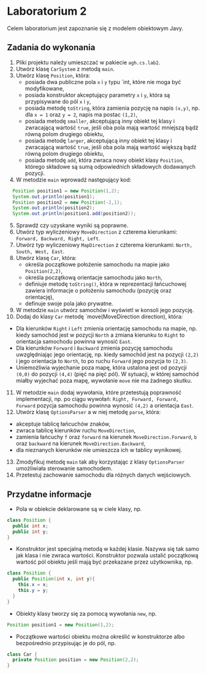 # Laboratorium 2

Celem laboratorium jest zapoznanie się z modelem obiektowym Javy.


## Zadania do wykonania

1. Pliki projektu należy umieszczać w pakiecie `agh.cs.lab2`.
2. Utwórz klasę `CarSystem` z metodą `main`.
3. Utwórz klasę `Position`, która:
   * posiada dwa publiczne pola `x` i `y` typu `int, które nie moga być modyfikowane,
   * posiada konstruktor akceptujący parametry `x` i `y`, która są przypisywane do pól `x` i `y`,
   * posiada metodę `toString`, która zamienia pozycję na napis `(x,y)`, np. dla `x = 1` oraz `y = 2`, napis ma postac
     `(1,2)`,
   * posiada metodę `smaller`, akceptującą inny obiekt tej klasy i zwracającą wartość `true`, jeśli oba pola mają
     wartość mniejszą bądź równą polom drugiego obiektu,
   * posiada metodę `larger`, akceptującą inny obiekt tej klasy i zwracającą wartość `true`, jeśli oba pola mają
     wartość większą bądź równą polom drugiego obiektu,
   * posiada metodę `add`, która zwraca nowy obiekt klasy `Position`, którego składowe są sumą odpowiednich składowych
     dodawanych pozycji.
4. W metodzie `main` wprowadź następujący kod:
```java
  Position position1 = new Position(1,2);
  System.out.println(position1);
  Position position2 = new Position(-2,1);
  System.out.println(position2);
  System.out.println(position1.add(position2));
```
5. Sprawdź czy uzyskane wyniki są poprawne.
6. Utwórz typ wyliczeniowy `MoveDirection` z czterema kierunkami: `Forward, Backward, Right, Left`.
7. Utwórz typ wyliczeniowy `MapDirection` z czterema kierunkami: `North, South, West, East`.
8. Utwórz klasę `Car`, która:
   * określa początkowe położenie samochodu na mapie jako `Position(2,2)`,
   * określa początkową orientacje samochodu jako `North`,
   * definiuje metodę `toString()`, która w reprezentacji łańcuchowej zawiera informacje o położeniu samochodu (pozycję
     oraz orientację),
   * definuje swoje pola jako prywatne.
9. W metodzie `main` utwórz samochów i wyświetl w konsoli jego pozycję.
10. Dodaj do klasy `Car` metodę `move(MoveDirection direction), która:
   * Dla kierunków `Right` i `Left` zmienia orientację samochodu na mapie, np. kiedy samochód jest w pozycji `North` a
     zmiana kierunku to `Right` to orientacja samochodu powinna wynosić `East`.
   * Dla kierunków `Forward` i `Backward` zmienia pozycję samochodu uwzględniając jego orientację, np. kiedy samochód
     jest na pozycji `(2,2)` i jego orientacja to `North`, to po ruchu `Forward` jego pozycja to `(2,3)`.
   * Uniemożliwia wyjechanie poza mapę, która ustalona jest od pozycji `(0,0)` do pozycji `(4,4)` (pięć na pięć pól). W
     sytuacji, w której samochód miałby wyjechać poza mapę, wywołanie `move` nie ma żadnego skutku.
11. W metodzie `main` dodaj wywołania, które przetestują poprawność implementacji, np. po ciągu wywołań: `Right, Forward,
   Forward, Forward` pozycja samochodu powinna wynosić `(4,2)` a orientacja `East`.
12. Utwórz klasę `OptionsParser` a w niej metodę `parse`, która:
   * akceptuje tablicę łańcuchów znaków,
   * zwraca tablicę kierunków ruchu `MoveDirection`,
   * zamienia łańcuchy `f` oraz `forward` na kierunek `MoveDirection.Forward`, `b` oraz `backward` na kierunek
     `MoveDirection.Backward`,
   * dla nieznanych kierunków nie umieszcza ich w tablicy wynikowej.
13. Zmodyfikuj metodę `main` tak aby korzystając z klasy `OptionsParser` umożliwiała sterowanie samochodem.
14. Przetestuj zachowanie samochodu dla różnych danych wejściowych.

## Przydatne informacje

* Pola w obiekcie deklarowane są w ciele klasy, np. 
```java
class Position {
  public int x;
  public int y;
}
```
* Konstruktor jest specjalną metodą w każdej klasie. Nazywa się tak samo jak klasa i nie zwraca wartości. Konstruktor 
pozwala ustalić początkową wartość pól obiektu jeśli mają być przekazane przez użytkownika, np.
```java
class Position {
  public Position(int x, int y){
    this.x = x;
    this.y = y;
  }
}
```
* Obiekty klasy tworzy się za pomocą wywołania `new`, np. 
```java
Position position1 = new Position(1,2);
```
* Początkowe wartości obiektu można określić w konstruktorze albo bezpośrednio przypisując je do pól, np.
```java
class Car {
  private Position position = new Position(2,2);
}
```
